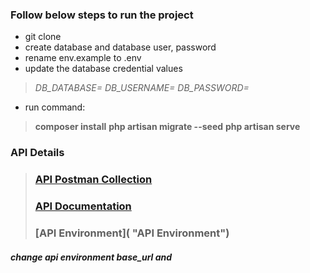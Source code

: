 ### Follow below steps to run the project

- git clone
- create database and database user, password
- rename env.example to .env
- update the database credential values
> *DB_DATABASE=
DB_USERNAME=
DB_PASSWORD=*
- run command: 
> **composer install**
> **php artisan migrate --seed**
> **php artisan serve**
 



### API Details
> ### [API Postman Collection](https://www.getpostman.com/collections/59ea8be3791377b8f906 "[API Postman Collection] ")
> ### [API Documentation](https://www.getpostman.com/collections/65132f68e5d4cd9d9ee7 "API Documentation")
> ### [API Environment]( "API Environment")

##### change api environment base_url and 
